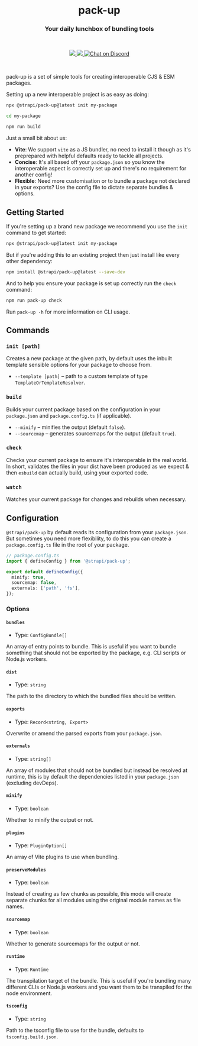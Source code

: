 <h1 align="center">pack-up</h1>
<h3 align="center">Your daily lunchbox of bundling tools</h3>

<br />

<p align="center">
  <a href="https://www.npmjs.com/package/@strapi/pack-up" target="_blank">
    <img src="https://img.shields.io/npm/v/@strapi/pack-up.svg?style=flat&colorA=4945ff&colorB=4945ff" />
  </a>
  <a href="https://www.npmjs.com/package/@strapi/pack-up" target="_blank">
    <img src="https://img.shields.io/npm/dm/@strapi/pack-up.svg?style=flat&colorA=4945ff&colorB=4945ff" />
  </a>
  <a href="https://discord.gg/strapi" target="_blank">
    <img src="https://img.shields.io/discord/811989166782021633?style=flat&colorA=4945ff&colorB=4945ff&label=discord&logo=discord&logoColor=f0f0ff" alt="Chat on Discord" />
  </a>
</p>

<br />

pack-up is a set of simple tools for creating interoperable CJS & ESM packages.

Setting up a new interoperable project is as easy as doing:

```sh
npx @strapi/pack-up@latest init my-package

cd my-package

npm run build
```

Just a small bit about us:

- **Vite**: We support `vite` as a JS bundler, no need to install it though as it's preprepared with helpful defaults ready to tackle all projects.
- **Concise**: It's all based off your `package.json` so you know the interoperable aspect is correctly set up and there's no requirement for another config!
- **Flexible**: Need more customisation or to bundle a package not declared in your exports? Use the config file to dictate separate bundles & options.

## Getting Started

If you're setting up a brand new package we recommend you use the `init` command to get started:

```sh
npx @strapi/pack-up@latest init my-package
```

But if you're adding this to an existing project then just install like every other dependency:

```sh
npm install @strapi/pack-up@latest --save-dev
```

And to help you ensure your package is set up correctly run the `check` command:

```sh
npm run pack-up check
```

Run `pack-up -h` for more information on CLI usage.

## Commands

### `init [path]`

Creates a new package at the given path, by default uses the inbuilt template sensible options for your package to choose from.

- `--template [path]` – path to a custom template of type `TemplateOrTemplateResolver`.

### `build`

Builds your current package based on the configuration in your `package.json` and `package.config.ts` (if applicable).

- `--minify` – minifies the output (default `false`).
- `--sourcemap` – generates sourcemaps for the output (default `true`).

### `check`

Checks your current package to ensure it's interoperable in the real world. In short, validates the files in your dist have been produced as we expect & then `esbuild` can actually build, using your exported code.

### `watch`

Watches your current package for changes and rebuilds when necessary.

## Configuration

`@strapi/pack-up` by default reads its configuration from your `package.json`. But sometimes you need more flexibility, to do this you can create a `package.config.ts` file in the root of your package.

```ts
// package.config.ts
import { defineConfig } from '@strapi/pack-up';

export default defineConfig({
  minify: true,
  sourcemap: false,
  externals: ['path', 'fs'],
});
```

### Options

#### `bundles`

- Type: `ConfigBundle[]`

An array of entry points to bundle. This is useful if you want to bundle something that should not
be exported by the package, e.g. CLI scripts or Node.js workers.

#### `dist`

- Type: `string`

The path to the directory to which the bundled files should be written.

#### `exports`

- Type: `Record<string, Export>`

Overwrite or amend the parsed exports from your `package.json`.

#### `externals`

- Type: `string[]`

An array of modules that should not be bundled but instead be resolved at runtime, this is by default the dependencies listed in your `package.json` (excluding devDeps).

#### `minify`

- Type: `boolean`

Whether to minify the output or not.

#### `plugins`

- Type: `PluginOption[]`

An array of Vite plugins to use when bundling.

#### `preserveModules`

- Type: `boolean`

Instead of creating as few chunks as possible, this mode will create separate chunks for all modules using the original module names as file names.

#### `sourcemap`

- Type: `boolean`

Whether to generate sourcemaps for the output or not.

#### `runtime`

- Type: `Runtime`

The transpilation target of the bundle. This is useful if you're bundling many different CLIs or Node.js workers and you want them to be transpiled for the node environment.

#### `tsconfig`

- Type: `string`

Path to the tsconfig file to use for the bundle, defaults to `tsconfig.build.json`.
